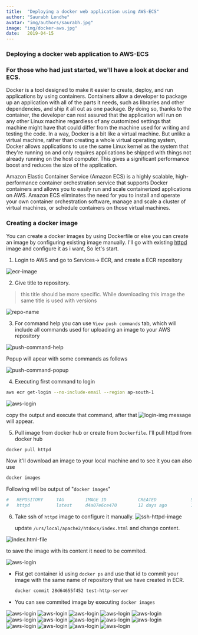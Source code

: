 ```yaml
---
title:  "Deploying a docker web application using AWS-ECS"
author: "Saurabh Londhe"
avatar: "img/authors/saurabh.jpg"
image: "img/docker-aws.jpg"
date:   2019-04-15
---
```

### Deploying a docker web application to AWS-ECS
### For those who had just started, we'll have a look at docker and ECS.

Docker is a tool designed to make it easier to create, deploy, and run applications by using containers. Containers allow a developer to package up an application with all of the parts it needs, such as libraries and other dependencies, and ship it all out as one package. By doing so, thanks to the container, the developer can rest assured that the application will run on any other Linux machine regardless of any customized settings that machine might have that could differ from the machine used for writing and testing the code.
In a way, Docker is a bit like a virtual machine. But unlike a virtual machine, rather than creating a whole virtual operating system, Docker allows applications to use the same Linux kernel as the system that they're running on and only requires applications be shipped with things not already running on the host computer. This gives a significant performance boost and reduces the size of the application.

Amazon Elastic Container Service (Amazon ECS) is a highly scalable, high-performance container orchestration service that supports Docker containers and allows you to easily run and scale containerized applications on AWS. Amazon ECS eliminates the need for you to install and operate your own container orchestration software, manage and scale a cluster of virtual machines, or schedule containers on those virtual machines.

### Creating a docker image

You can create a docker images by using Dockerfile or else you can create an image by configuring existing image manually.
I'll go with existing [httpd](https://hub.docker.com/_/httpd) image and configure it as i want, So let's start.

1.  Login to AWS and go to Services-> ECR, and create a ECR repository

![ecr-image](../img/aws-ecr/1.png)

2.  Give title to repository.
>   this title should be more specific. While downloading this image the same title is used with versions

![repo-name](../img/aws-ecr/2.png)

3.  For command help you can use ```View push commands``` tab, which will include all commands used for uploading an image to your AWS repository

![push-command-help](../img/aws-ecr/3.png)

Popup will apear with some commands as follows

![push-command-popup](../img/aws-ecr/4.png)

4.  Executing first command to login

```sh
aws ecr get-login --no-include-email --region ap-south-1
```

![aws-login](../img/aws-ecr/5.png)

copy the output and execute that command, after that ![login-img](../img/aws-ecr/6.png) message will appear.

5.  Pull image from docker hub or create from ```Dockerfile```. I'll pull httpd from docker hub

```sh
docker pull httpd
```
Now it'll download an image to your local machine and to see it you can also use

```sh
docker images
```
Following will be output of  "```docker images```"
```sh
#   REPOSITORY     TAG        IMAGE ID            CREATED             SIZE
#   httpd          latest     d4a07e6ce470        12 days ago         132MB
```

6.  Take ssh of ```httpd``` image to configure it manually.
![ssh-httpd-image](../img/aws-ecr/ssh-httpd.png)

    update ```/urs/local/apache2/htdocs/index.html``` and change content.

![index.html-file](../img/aws-ecr/7.png)

to save the image with its content it need to be commited. 

![aws-login](../img/aws-ecr/9.png)

-   Fist get container id using ```docker ps``` and use that id to commit your image with the same name of repository that we have created in ECR.

    ```sh
    docker commit 28d64655f452 test-http-server
    ```
-   You can see commited image by executing ```docker images```


![aws-login](../img/aws-ecr/10.png)
![aws-login](../img/aws-ecr/11.png)
![aws-login](../img/aws-ecr/12.png)
![aws-login](../img/aws-ecr/13.png)
![aws-login](../img/aws-ecr/14.png)
![aws-login](../img/aws-ecr/15.png)
![aws-login](../img/aws-ecr/16.png)
![aws-login](../img/aws-ecr/17.png)
![aws-login](../img/aws-ecr/18.png)
![aws-login](../img/aws-ecr/19.png)
![aws-login](../img/aws-ecr/20.png)
![aws-login](../img/aws-ecr/21.png)
![aws-login](../img/aws-ecr/22.png)
![aws-login](../img/aws-ecr/23.png)